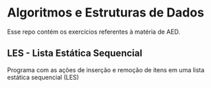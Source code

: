 # Algoritmos e Estruturas de Dados

Esse repo contém os exercícios referentes à matéria de AED.

## LES - Lista Estática Sequencial
Programa com as ações de inserção e remoção de itens em uma lista estática sequencial (LES)
